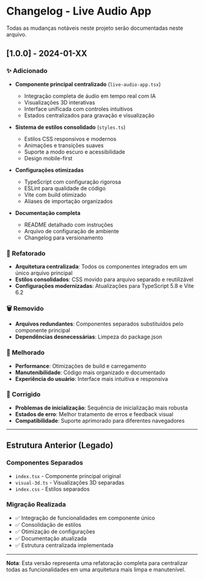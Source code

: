 # Changelog - Live Audio App

Todas as mudanças notáveis neste projeto serão documentadas neste arquivo.

## [1.0.0] - 2024-01-XX

### ✨ Adicionado
- **Componente principal centralizado** (`live-audio-app.tsx`)
  - Integração completa de áudio em tempo real com IA
  - Visualizações 3D interativas
  - Interface unificada com controles intuitivos
  - Estados centralizados para gravação e visualização

- **Sistema de estilos consolidado** (`styles.ts`)
  - Estilos CSS responsivos e modernos
  - Animações e transições suaves
  - Suporte a modo escuro e acessibilidade
  - Design mobile-first

- **Configurações otimizadas**
  - TypeScript com configuração rigorosa
  - ESLint para qualidade de código
  - Vite com build otimizado
  - Aliases de importação organizados

- **Documentação completa**
  - README detalhado com instruções
  - Arquivo de configuração de ambiente
  - Changelog para versionamento

### 🔄 Refatorado
- **Arquitetura centralizada**: Todos os componentes integrados em um único arquivo principal
- **Estilos consolidados**: CSS movido para arquivo separado e reutilizável
- **Configurações modernizadas**: Atualizações para TypeScript 5.8 e Vite 6.2

### 🗑️ Removido
- **Arquivos redundantes**: Componentes separados substituídos pelo componente principal
- **Dependências desnecessárias**: Limpeza do package.json

### 🔧 Melhorado
- **Performance**: Otimizações de build e carregamento
- **Manutenibilidade**: Código mais organizado e documentado
- **Experiência do usuário**: Interface mais intuitiva e responsiva

### 🐛 Corrigido
- **Problemas de inicialização**: Sequência de inicialização mais robusta
- **Estados de erro**: Melhor tratamento de erros e feedback visual
- **Compatibilidade**: Suporte aprimorado para diferentes navegadores

---

## Estrutura Anterior (Legado)

### Componentes Separados
- `index.tsx` - Componente principal original
- `visual-3d.ts` - Visualizações 3D separadas
- `index.css` - Estilos separados

### Migração Realizada
- ✅ Integração de funcionalidades em componente único
- ✅ Consolidação de estilos
- ✅ Otimização de configurações
- ✅ Documentação atualizada
- ✅ Estrutura centralizada implementada

---

**Nota**: Esta versão representa uma refatoração completa para centralizar todas as funcionalidades em uma arquitetura mais limpa e manutenível.

